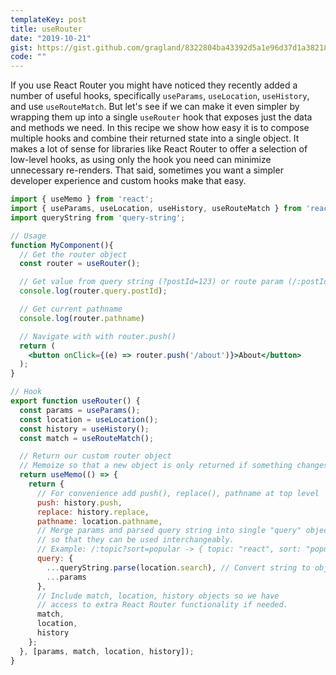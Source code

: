 ```yaml
---
templateKey: post
title: useRouter
date: "2019-10-21"
gist: https://gist.github.com/gragland/8322804ba43392d5a1e96d37d1a38218
code: ""
---
```


If you use React Router you might have noticed they recently added a number of useful hooks, specifically <code>useParams</code>, <code>useLocation</code>, <code>useHistory</code>, and use <code>useRouteMatch</code>. But let's see if we can make it even simpler by wrapping them up into a single <code>useRouter</code> hook that exposes just the data and methods we need. In this recipe we show how easy it is to compose multiple hooks and combine their returned state into a single object. It makes a lot of sense for libraries like React Router to offer a selection of low-level hooks, as using only the hook you need can minimize unnecessary re-renders. That said, sometimes you want a simpler developer experience and custom hooks make that easy.

```jsx
import { useMemo } from 'react';
import { useParams, useLocation, useHistory, useRouteMatch } from 'react-router-dom';
import queryString from 'query-string';

// Usage
function MyComponent(){
  // Get the router object
  const router = useRouter();

  // Get value from query string (?postId=123) or route param (/:postId)
  console.log(router.query.postId);

  // Get current pathname
  console.log(router.pathname)

  // Navigate with with router.push()
  return (
    <button onClick={(e) => router.push('/about')}>About</button>
  );
}

// Hook
export function useRouter() {
  const params = useParams();
  const location = useLocation();
  const history = useHistory();
  const match = useRouteMatch();

  // Return our custom router object
  // Memoize so that a new object is only returned if something changes
  return useMemo(() => {
    return {
      // For convenience add push(), replace(), pathname at top level
      push: history.push,
      replace: history.replace,
      pathname: location.pathname,
      // Merge params and parsed query string into single "query" object
      // so that they can be used interchangeably.
      // Example: /:topic?sort=popular -> { topic: "react", sort: "popular" }
      query: {
        ...queryString.parse(location.search), // Convert string to object
        ...params
      },
      // Include match, location, history objects so we have
      // access to extra React Router functionality if needed.
      match,
      location,
      history
    };
  }, [params, match, location, history]);
}
```

